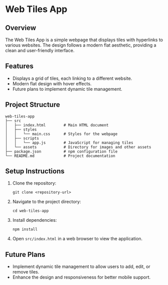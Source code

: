# Web Tiles App

## Overview
The Web Tiles App is a simple webpage that displays tiles with hyperlinks to various websites. The design follows a modern flat aesthetic, providing a clean and user-friendly interface.

## Features
- Displays a grid of tiles, each linking to a different website.
- Modern flat design with hover effects.
- Future plans to implement dynamic tile management.

## Project Structure
```
web-tiles-app
├── src
│   ├── index.html        # Main HTML document
│   ├── styles
│   │   └── main.css      # Styles for the webpage
│   ├── scripts
│   │   └── app.js        # JavaScript for managing tiles
│   └── assets            # Directory for images and other assets
├── package.json          # npm configuration file
└── README.md             # Project documentation
```

## Setup Instructions
1. Clone the repository:
   ```
   git clone <repository-url>
   ```
2. Navigate to the project directory:
   ```
   cd web-tiles-app
   ```
3. Install dependencies:
   ```
   npm install
   ```
4. Open `src/index.html` in a web browser to view the application.

## Future Plans
- Implement dynamic tile management to allow users to add, edit, or remove tiles.
- Enhance the design and responsiveness for better mobile support.